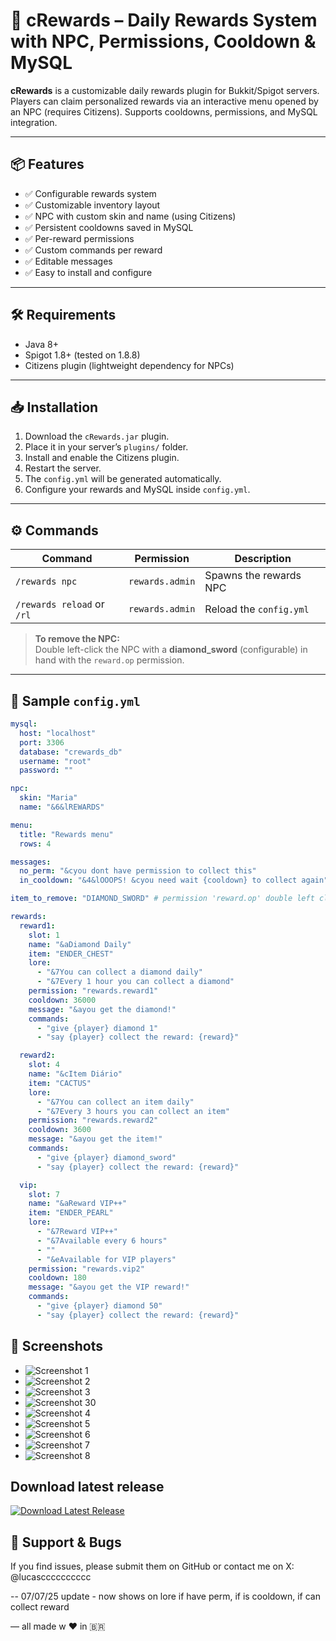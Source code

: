 # 💎 cRewards – Daily Rewards System with NPC, Permissions, Cooldown & MySQL

**cRewards** is a customizable daily rewards plugin for Bukkit/Spigot servers. Players can claim personalized rewards via an interactive menu opened by an NPC (requires Citizens). Supports cooldowns, permissions, and MySQL integration.

---

## 📦 Features

- ✅ Configurable rewards system  
- ✅ Customizable inventory layout  
- ✅ NPC with custom skin and name (using Citizens)  
- ✅ Persistent cooldowns saved in MySQL  
- ✅ Per-reward permissions  
- ✅ Custom commands per reward  
- ✅ Editable messages  
- ✅ Easy to install and configure  

---

## 🛠️ Requirements

- Java 8+  
- Spigot 1.8+ (tested on 1.8.8)  
- Citizens plugin (lightweight dependency for NPCs)  

---

## 📥 Installation

1. Download the `cRewards.jar` plugin.  
2. Place it in your server’s `plugins/` folder.  
3. Install and enable the Citizens plugin.  
4. Restart the server.  
5. The `config.yml` will be generated automatically.  
6. Configure your rewards and MySQL inside `config.yml`.  

---

## ⚙️ Commands

| Command               | Permission       | Description               |
| --------------------- | ---------------- | ------------------------- |
| `/rewards npc`        | `rewards.admin`  | Spawns the rewards NPC    |
| `/rewards reload` or `/rl` | `rewards.admin`  | Reload the `config.yml`    |

> **To remove the NPC:**  
> Double left-click the NPC with a **diamond_sword** (configurable) in hand with the `reward.op` permission.

---

## 📄 Sample `config.yml`

```yaml
mysql:
  host: "localhost"
  port: 3306
  database: "crewards_db"
  username: "root"
  password: ""

npc:
  skin: "Maria"
  name: "&6&lREWARDS"

menu:
  title: "Rewards menu"
  rows: 4

messages:
  no_perm: "&cyou dont have permission to collect this"
  in_cooldown: "&4&lOOOPS! &cyou need wait {cooldown} to collect again"

item_to_remove: "DIAMOND_SWORD" # permission 'reward.op' double left click to remove npc

rewards:
  reward1:
    slot: 1
    name: "&aDiamond Daily"
    item: "ENDER_CHEST"
    lore:
      - "&7You can collect a diamond daily"
      - "&7Every 1 hour you can collect a diamond"
    permission: "rewards.reward1"
    cooldown: 36000
    message: "&ayou get the diamond!"
    commands:
      - "give {player} diamond 1"
      - "say {player} collect the reward: {reward}"

  reward2:
    slot: 4
    name: "&cItem Diário"
    item: "CACTUS"
    lore:
      - "&7You can collect an item daily"
      - "&7Every 3 hours you can collect an item"
    permission: "rewards.reward2"
    cooldown: 3600
    message: "&ayou get the item!"
    commands:
      - "give {player} diamond_sword"
      - "say {player} collect the reward: {reward}"

  vip:
    slot: 7
    name: "&aReward VIP++"
    item: "ENDER_PEARL"
    lore:
      - "&7Reward VIP++"
      - "&7Available every 6 hours"
      - ""
      - "&eAvailable for VIP players"
    permission: "rewards.vip2"
    cooldown: 180
    message: "&ayou get the VIP reward!"
    commands:
      - "give {player} diamond 50"
      - "say {player} collect the reward: {reward}"
```
 ## 🌆 Screenshots

- ![Screenshot 1](https://i.imgur.com/WsZgOfz.png)
- ![Screenshot 2](https://i.imgur.com/Euqn7Xv.png)
- ![Screenshot 3](https://i.imgur.com/AfOQEJ9.png)
- ![Screenshot 30](https://i.imgur.com/KFbGDKc.png)
- ![Screenshot 4](https://i.imgur.com/R0METpK.png)
- ![Screenshot 5](https://i.imgur.com/hBHiPWX.png)
- ![Screenshot 6](https://i.imgur.com/eijYbbd.png)
- ![Screenshot 7](https://i.imgur.com/cV2q0Rh.png)
- ![Screenshot 8](https://i.imgur.com/6qe5Inw.png)

## Download latest release
[![Download Latest Release](https://img.shields.io/github/downloads/lucas0001007/Rewards0001007/latest/total?style=for-the-badge)](https://github.com/lucas0001007/Rewards0001007/releases/latest)


## 🐞 Support & Bugs
If you find issues, please submit them on GitHub or contact me on X: @lucascccccccccc

-- 07/07/25 update - now shows on lore if have perm, if is cooldown, if can collect reward


— all made w ♥ in 🇧🇷
